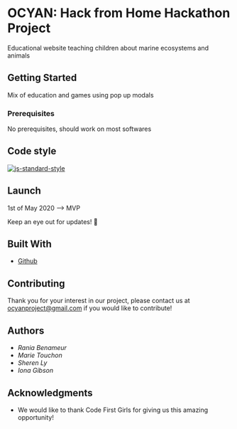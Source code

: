 # OCYAN: Hack from Home Hackathon Project

Educational website teaching children about marine ecosystems and animals

## Getting Started

Mix of education and games using pop up modals


### Prerequisites

No prerequisites, should work on most softwares 

## Code style

[![js-standard-style](https://img.shields.io/badge/code%20style-standard-brightgreen.svg?style=flat)](https://github.com/feross/standard)

## Launch

1st of May 2020 --> MVP 

Keep an eye out for updates! 👀

## Built With

* [Github](https://github.com/) 

## Contributing 

Thank you for your interest in our project, please contact us at ocyanproject@gmail.com if you would like to contribute! 

## Authors

* *Rania Benameur* 
* *Marie Touchon*
* *Sheren Ly*
* *Iona Gibson*

## Acknowledgments

* We would like to thank Code First Girls for giving us this amazing opportunity!
